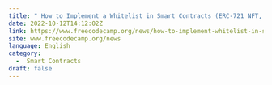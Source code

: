 ```yaml
---
title: " How to Implement a Whitelist in Smart Contracts (ERC-721 NFT, ERC-1155, and others) "
date: 2022-10-12T14:12:02Z
link: https://www.freecodecamp.org/news/how-to-implement-whitelist-in-smartcontracts-erc-721-nft-erc-1155-and-others/?utm_medium=RSS&utm_source=news.12bit.vn
site: www.freecodecamp.org/news
language: English
category:
  -  Smart Contracts 
draft: false
---
```

